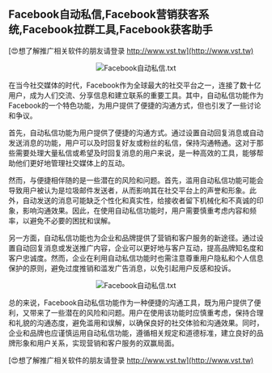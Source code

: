 ## **Facebook自动私信,Facebook营销获客系统,Facebook拉群工具,Facebook获客助手**

[😍想了解推广相关软件的朋友请登录 http://www.vst.tw](http://www.vst.tw)

 <center><img src="https://vst.tw/MP4/tuiguang/png/4.png" alt="Facebook自动私信.txt"></center>

在当今社交媒体的时代，Facebook作为全球最大的社交平台之一，连接了数十亿用户，成为人们交流、分享信息和建立联系的重要工具。其中，自动私信功能作为Facebook的一个特色功能，为用户提供了便捷的沟通方式，但也引发了一些讨论和争议。

首先，自动私信功能为用户提供了便捷的沟通方式。通过设置自动回复消息或自动发送消息的功能，用户可以及时回复好友或粉丝的私信，保持沟通畅通。这对于那些需要处理大量私信或希望及时回复消息的用户来说，是一种高效的工具，能够帮助他们更好地管理社交媒体上的互动。

然而，与便捷相伴随的是一些潜在的风险和问题。首先，滥用自动私信功能可能会导致用户被认为是垃圾邮件发送者，从而影响其在社交平台上的声誉和形象。此外，自动发送的消息可能缺乏个性化和真实性，给接收者留下机械化和不真诚的印象，影响沟通效果。因此，在使用自动私信功能时，用户需要慎重考虑内容和频率，以避免不必要的困扰和误解。

另一方面，自动私信功能也为企业和品牌提供了营销和客户服务的新途径。通过设置自动回复消息或发送推广内容，企业可以更好地与客户互动，提高品牌知名度和客户忠诚度。然而，企业在利用自动私信功能时也需注意尊重用户隐私和个人信息保护的原则，避免过度推销和滥发广告消息，以免引起用户反感和投诉。

 <center><img src="https://vst.tw/MP4/tuiguang/png/6.png" alt="Facebook自动私信.txt"></center>

总的来说，Facebook自动私信功能作为一种便捷的沟通工具，既为用户提供了便利，又带来了一些潜在的风险和问题。用户在使用该功能时应慎重考虑，保持合理和礼貌的沟通态度，避免滥用和误解，以确保良好的社交体验和沟通效果。同时，企业和品牌也应谨慎运用自动私信功能，遵循相关规定和道德标准，建立良好的品牌形象和用户关系，实现营销和客户服务的双赢局面。

[😍想了解推广相关软件的朋友请登录 http://www.vst.tw](http://www.vst.tw)



